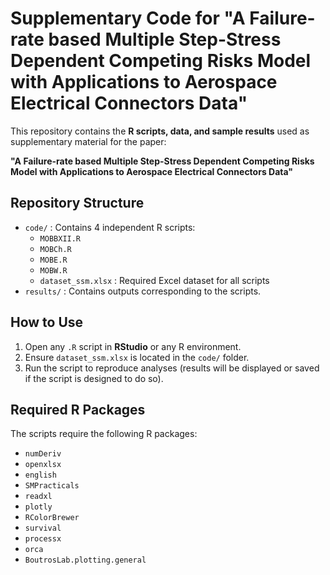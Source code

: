 # Supplementary Code for "A Failure-rate based Multiple Step-Stress Dependent Competing Risks Model with Applications to Aerospace Electrical Connectors Data"

This repository contains the **R scripts, data, and sample results** used as supplementary material for the paper:

**"A Failure-rate based Multiple Step-Stress Dependent Competing Risks Model with Applications to Aerospace Electrical Connectors Data"**

## Repository Structure

- `code/` : Contains 4 independent R scripts:
  - `MOBBXII.R`
  - `MOBCh.R`
  - `MOBE.R`
  - `MOBW.R`
  - `dataset_ssm.xlsx` : Required Excel dataset for all scripts
- `results/` : Contains outputs corresponding to the scripts.

## How to Use

1. Open any `.R` script in **RStudio** or any R environment.  
2. Ensure `dataset_ssm.xlsx` is located in the `code/` folder.  
3. Run the script to reproduce analyses (results will be displayed or saved if the script is designed to do so).

## Required R Packages

The scripts require the following R packages:

- `numDeriv`  
- `openxlsx`  
- `english`  
- `SMPracticals`  
- `readxl`  
- `plotly`  
- `RColorBrewer`  
- `survival`  
- `processx`  
- `orca`  
- `BoutrosLab.plotting.general`  

